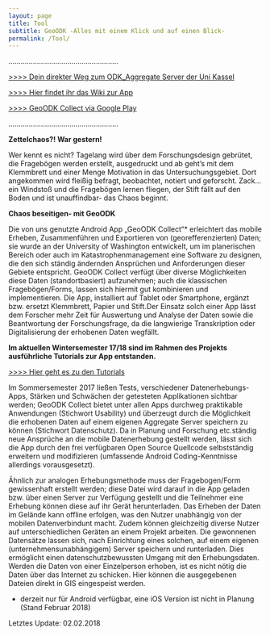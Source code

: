 ```yaml
---
layout: page
title: Tool
subtitle: GeoODK -Alles mit einem Klick und auf einen Blick-
permalink: /Tool/
---
```


......................................................

[>>>> Dein direkter Weg zum ODK_Aggregate Server der Uni Kassel](https://vm193-139.its.uni-kassel.de/ODKAggregate/)

[>>>> Hier findet ihr das Wiki zur App](https://vm193-139.its.uni-kassel.de/dokuwiki/doku.php?id=start)

[>>>> GeoODK Collect via Google Play](https://play.google.com/store/apps/details?id=com.geoodk.collect.android&hl=de)

......................................................

**Zettelchaos?! War gestern!**

Wer kennt es nicht? Tagelang wird über dem Forschungsdesign gebrütet, die Fragebögen werden erstellt, ausgedruckt und ab geht’s mit dem Klemmbrett und einer Menge Motivation in das Untersuchungsgebiet. Dort angekommen wird fleißig befragt, beobachtet, notiert und geforscht. Zack… ein Windstoß und die Fragebögen lernen fliegen, der Stift fällt auf den Boden und ist unauffindbar- das Chaos beginnt. 

**Chaos beseitigen- mit GeoODK**

Die von uns genutzte Android App „GeoODK Collect“* erleichtert das mobile Erheben, Zusammenführen und Exportieren von (georefferenzierten) Daten; sie wurde an der University of Washington entwickelt, um im planerischen Bereich oder auch im Katastrophenmanagement eine Software zu designen, die den sich ständig ändernden Ansprüchen und Anforderungen dieser Gebiete entspricht. 
GeoODK Collect verfügt über diverse Möglichkeiten diese Daten (standortbasiert) aufzunehmen; auch die klassischen Fragebögen/Forms,  lassen sich hiermit gut kombinieren und implementieren. Die App, installiert auf Tablet oder Smartphone, ergänzt bzw. ersetzt Klemmbrett, Papier und Stift.Der Einsatz solch einer App lässt dem Forscher mehr Zeit für Auswertung und Analyse der Daten sowie die Beantwortung der Forschungsfrage, da die langwierige Transkription oder Digitalisierung der erhobenen Daten wegfällt. 

**Im aktuellen Wintersemester 17/18 sind im Rahmen des Projekts ausführliche Tutorials zur App entstanden.**

[>>>> Hier geht es zu den Tutorials](https://vm193-139.its.uni-kassel.de/dokuwiki/doku.php?id=start)

Im Sommersemester 2017 ließen Tests, verschiedener Datenerhebungs-Apps, Stärken und Schwächen der getesteten Applikationen sichtbar werden; GeoODK Collect bietet unter allen Apps durchweg praktikable Anwendungen (Stichwort Usability) und überzeugt durch die Möglichkeit die erhobenen Daten auf einem eigenen Aggregate Server speichern zu können (Stichwort Datenschutz). Da in Planung und Forschung etc.ständig neue Ansprüche an die mobile Datenerhebung gestellt werden, lässt sich die App durch den frei verfügbaren Open Source Quellcode selbstständig erweitern und modifizieren (umfassende Android Coding-Kenntnisse allerdings vorausgesetzt).

Ähnlich zur analogen Erhebungsmethode muss der Fragebogen/Form gewissenhaft erstellt werden; diese Datei wird darauf in die App geladen bzw. über einen Server zur Verfügung gestellt und die Teilnehmer eine Erhebung können diese auf ihr Gerät herunterladen. Das Erheben der Daten im Gelände kann offline erfolgen, was den Nutzer unabhängig von der mobilen Datenverbindunt macht. Zudem können gleichzeitig diverse Nutzer auf unterschiedlichen Geräten an einem Projekt arbeiten. Die gewonnenen Datensätze lassen sich, nach Einrichtung eines solchen, auf einem eigenen (unternehmensunabhängigem) Server speichern und runterladen. Dies ermöglicht einen datenschutzbewussten Umgang mit den Erhebungsdaten. Werden die Daten von einer Einzelperson erhoben, ist es nicht nötig die Daten über das Internet zu schicken. Hier können die ausgegebenen Dateien direkt in GIS eingespeist werden. 

* derzeit nur für Android verfügbar, eine iOS Version ist nicht in Planung (Stand Februar 2018)

Letztes Update: 02.02.2018








